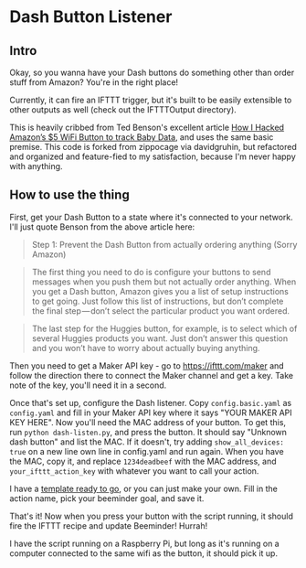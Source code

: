 Dash Button Listener
====================

Intro
----

Okay, so you wanna have your Dash buttons do something other than order stuff from Amazon?  You're in the right place!

Currently, it can fire an IFTTT trigger, but it's built to be easily extensible to other outputs as well
(check out the IFTTTOutput directory).


This is heavily cribbed from Ted Benson's excellent article [How I Hacked Amazon’s $5 WiFi Button to track Baby Data][1],
and uses the same basic premise.  This code is forked from zippocage via davidgruhin, but refactored and organized and 
feature-fied to my satisfaction, because I'm never happy with anything.

How to use the thing
-------------------------

First, get your Dash Button to a state where it's connected to your network.  I'll just quote Benson from the above article here:

>Step 1: Prevent the Dash Button from actually ordering anything (Sorry Amazon)

>The first thing you need to do is configure your buttons to send messages when you push them but not actually order anything. When you get a Dash button, Amazon gives you a list of setup instructions to get going. Just follow this list of instructions, but don’t complete the final step — don’t select the particular product you want ordered.

>The last step for the Huggies button, for example, is to select which of several Huggies products you want. Just don’t answer this question and you won’t have to worry about actually buying anything.

Then you need to get a Maker API key - go to https://ifttt.com/maker and follow the direction there to
connect the Maker channel and get a key.  Take note of the key, you'll need it in a second.

Once that's set up, configure the Dash listener.  Copy `config.basic.yaml` as `config.yaml` and fill in your Maker API key
where it says "YOUR MAKER API KEY HERE".  Now you'll need the MAC address of your button.  To get this, run `python dash-listen.py`,
and press the button.  It should say "Unknown dash button" and list the MAC.  If it doesn't, try adding `show_all_devices: true` on a new line
own line in config.yaml and run again.  When you have the MAC, copy it, and replace `1234deadbeef` with the MAC address, and `your_ifttt_action_key`
with whatever you want to call your action.

I have a [template ready to go][2], or you can just make your own.  Fill in the action name, pick your beeminder goal, and save it.

That's it! Now when you press your button with the script running, it should fire the IFTTT recipe and update Beeminder!  Hurrah!

I have the script running on a Raspberry Pi, but long as it's running on a computer connected to the same wifi as the button, it should pick it up.


[1]: https://medium.com/@edwardbenson/how-i-hacked-amazon-s-5-wifi-button-to-track-baby-data-794214b0bdd8#.9w4xdon1a
[2]: https://ifttt.com/recipes/451668-send-custom-dash-button-event-to-beeminder
